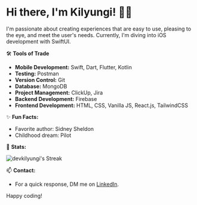 # Hi there, I'm Kilyungi! 👋🏽

I'm passionate about creating experiences that are easy to use, pleasing to the eye, and meet the user's needs. Currently, I'm diving into iOS development with SwiftUI.

🛠️ **Tools of Trade**

- **Mobile Development:** Swift, Dart, Flutter, Kotlin
- **Testing:** Postman
- **Version Control:** Git
- **Database:** MongoDB
- **Project Management:** ClickUp, Jira
- **Backend Development:** Firebase
- **Frontend Development:** HTML, CSS, Vanilla JS, React.js, TailwindCSS

✨ **Fun Facts:**

- Favorite author: Sidney Sheldon
- Childhood dream: Pilot

🚧 **Stats:**

![devkilyungi's Streak](https://github-readme-streak-stats.herokuapp.com/?user=devkilyungi&theme=vue-dark&hide_border=false)

<!-- ![devkilyungi's Stats](https://github-readme-stats.vercel.app/api?username=devkilyungi&theme=vue-dark&show_icons=true&hide_border=true&count_private=true) -->

📫 **Contact:**

- For a quick response, DM me on [LinkedIn](https://www.linkedin.com/in/victor-kilyungi).

Happy coding!
